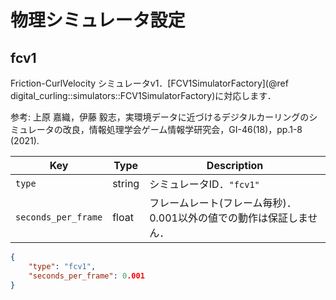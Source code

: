 # 物理シミュレータ設定

## fcv1

Friction-CurlVelocity シミュレータv1．[FCV1SimulatorFactory](@ref digital_curling::simulators::FCV1SimulatorFactory)に対応します．

参考: 上原 嘉織，伊藤 毅志，実環境データに近づけるデジタルカーリングのシミュレータの改良，情報処理学会ゲーム情報学研究会，GI-46(18)，pp.1-8 (2021).

Key | Type | Description
----|------|-------------------
`type` | string | シミュレータID．`"fcv1"`
`seconds_per_frame` | float | フレームレート(フレーム毎秒)．0.001以外の値での動作は保証しません．

```json
{
    "type": "fcv1",
    "seconds_per_frame": 0.001
}
```

